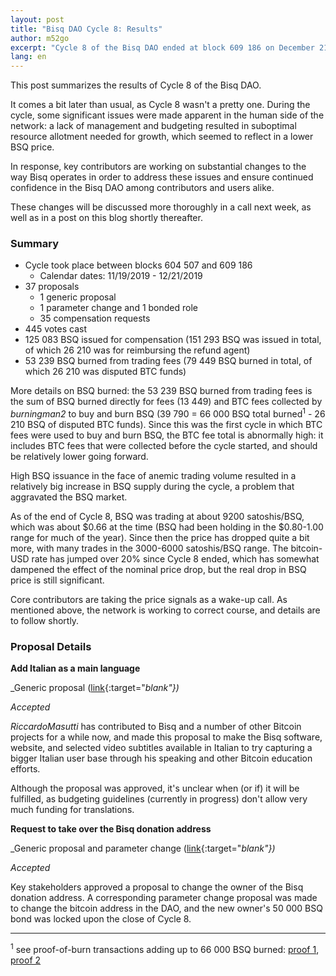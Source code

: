 ```yaml
---
layout: post
title: "Bisq DAO Cycle 8: Results"
author: m52go
excerpt: "Cycle 8 of the Bisq DAO ended at block 609 186 on December 21 2019. This post covers its results. <br><br>"
lang: en
---
```


This post summarizes the results of Cycle 8 of the Bisq DAO.

It comes a bit later than usual, as Cycle 8 wasn't a pretty one. During the cycle, some significant issues were made apparent in the human side of the network: a lack of management and budgeting resulted in suboptimal resource allotment needed for growth, which seemed to reflect in a lower BSQ price.

In response, key contributors are working on substantial changes to the way Bisq operates in order to address these issues and ensure continued confidence in the Bisq DAO among contributors and users alike.

These changes will be discussed more thoroughly in a call next week, as well as in a post on this blog shortly thereafter.

### Summary

* Cycle took place between blocks 604 507 and 609 186
  * Calendar dates: 11/19/2019 - 12/21/2019
* 37 proposals
  * 1 generic proposal
  * 1 parameter change and 1 bonded role
  * 35 compensation requests
* 445 votes cast
* 125 083 BSQ issued for compensation (151 293 BSQ was issued in total, of which 26 210 was for reimbursing the refund agent)
* 53 239 BSQ burned from trading fees (79 449 BSQ burned in total, of which 26 210 was disputed BTC funds)

More details on BSQ burned: the 53 239 BSQ burned from trading fees is the sum of BSQ burned directly for fees (13 449) and BTC fees collected by _burningman2_ to buy and burn BSQ (39 790 = 66 000 BSQ total burned<sup>1</sup> - 26 210 BSQ of disputed BTC funds). Since this was the first cycle in which BTC fees were used to buy and burn BSQ, the BTC fee total is abnormally high: it includes BTC fees that were collected before the cycle started, and should be relatively lower going forward.

High BSQ issuance in the face of anemic trading volume resulted in a relatively big increase in BSQ supply during the cycle, a problem that aggravated the BSQ market.

As of the end of Cycle 8, BSQ was trading at about 9200 satoshis/BSQ, which was about $0.66 at the time (BSQ had been holding in the $0.80-1.00 range for much of the year). Since then the price has dropped quite a bit more, with many trades in the 3000-6000 satoshis/BSQ range. The bitcoin-USD rate has jumped over 20% since Cycle 8 ended, which has somewhat dampened the effect of the nominal price drop, but the real drop in BSQ price is still significant.

Core contributors are taking the price signals as a wake-up call. As mentioned above, the network is working to correct course, and details are to follow shortly.

### Proposal Details

**Add Italian as a main language**

_Generic proposal ([link](https://github.com/bisq-network/proposals/issues/151){:target="_blank"})_

_Accepted_

_RiccardoMasutti_ has contributed to Bisq and a number of other Bitcoin projects for a while now, and made this proposal to make the Bisq software, website, and selected video subtitles available in Italian to try capturing a bigger Italian user base through his speaking and other Bitcoin education efforts.

Although the proposal was approved, it's unclear when (or if) it will be fulfilled, as budgeting guidelines (currently in progress) don't allow very much funding for translations.

**Request to take over the Bisq donation address**

_Generic proposal and parameter change ([link](https://github.com/bisq-network/proposals/issues/149){:target="_blank"})_

_Accepted_

Key stakeholders approved a proposal to change the owner of the Bisq donation address. A corresponding parameter change proposal was made to change the bitcoin address in the DAO, and the new owner's 50 000 BSQ bond was locked upon the close of Cycle 8.

---

 <sup>1</sup> see proof-of-burn transactions adding up to 66 000 BSQ burned: [proof 1](https://bsq.ninja/tx.html?tx=caf7410187735ac013a3fec0ae6566ee1c9dd2dcf974f0d92d75bb9d22feba6c), [proof 2](https://bsq.ninja/tx.html?tx=2452902d1299f36394ad3011a9b8a51e888d594ed3095bc55577091d1ca45ec8)
